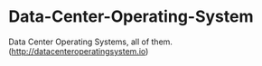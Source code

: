 # Data-Center-Operating-System #

Data Center Operating Systems, all of them. (http://datacenteroperatingsystem.io)